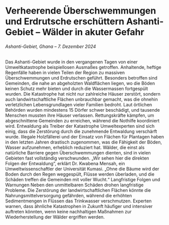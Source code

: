 # Verheerende Überschwemmungen und Erdrutsche erschüttern Ashanti-Gebiet – Wälder in akuter Gefahr
###### Ashanti-Gebiet, Ghana – 7. Dezember 2024 
Das Ashanti-Gebiet wurde in den vergangenen Tagen von einer Umweltkatastrophe beispiellosen Ausmaßes getroffen. Anhaltende, heftige Regenfälle haben in vielen Teilen der Region zu massiven Überschwemmungen und Erdrutschen geführt. Besonders betroffen sind Gemeinden, die nahe an abgeholzten Waldflächen liegen, wo die Böden keinen Schutz mehr bieten und durch die Wassermassen fortgespült wurden. Die Katastrophe hat nicht nur zahlreiche Häuser zerstört, sondern auch landwirtschaftliche Flächen unbrauchbar gemacht, was die ohnehin verletzlichen Lebensgrundlagen vieler Familien bedroht. Laut örtlichen Behörden wurden mindestens 15 Dörfer schwer beschädigt, und tausende Menschen mussten ihre Häuser verlassen. Rettungskräfte kämpfen, um abgeschnittene Gemeinden zu erreichen, während die Nothilfe koordiniert wird. Entwaldung als Treiber der Katastrophe Umweltexperten sind sich einig, dass die Zerstörung durch die zunehmende Entwaldung verschärft wurde. Illegale Holzfällerei und der Einsatz von Flächen für Plantagen haben in den letzten Jahren drastisch zugenommen, was die Fähigkeit der Böden, Wasser aufzunehmen, erheblich reduziert hat. Wälder, die einst als natürliche Barriere gegen Überschwemmungen dienten, sind in vielen Gebieten fast vollständig verschwunden. „Wir sehen hier die direkten Folgen der Entwaldung“, erklärt Dr. Kwabena Mensah, ein Umweltwissenschaftler der Universität Kumasi. „Ohne die Bäume wird der Boden durch den Regen weggespült, Flüsse werden überladen, und die Schäden treffen die Gemeinden mit voller Wucht.“ Langfristige Folgen und Warnungen Neben den unmittelbaren Schäden drohen langfristige Probleme. Die Zerstörung der landwirtschaftlichen Flächen könnte die Nahrungsmittelversorgung gefährden, während die erhöhten Sedimentmengen in Flüssen das Trinkwasser verschmutzen. Experten warnen, dass ähnliche Katastrophen in Zukunft häufiger und intensiver auftreten könnten, wenn keine nachhaltigen Maßnahmen zur Wiederherstellung der Wälder ergriffen werden.